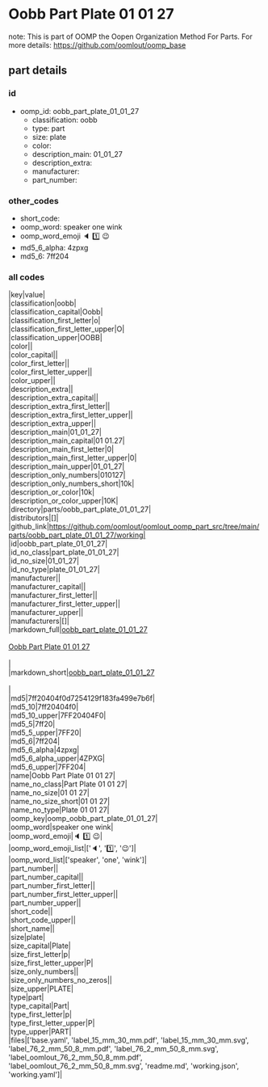 # Oobb Part Plate 01 01 27  

note: This is part of OOMP the Oopen Organization Method For Parts. For more details: https://github.com/oomlout/oomp_base

##  part details





### id
* oomp_id: oobb_part_plate_01_01_27
  * classification: oobb
  * type: part
  * size: plate
  * color: 
  * description_main: 01_01_27
  * description_extra: 
  * manufacturer: 
  * part_number: 

### other_codes
* short_code: 
* oomp_word: speaker one wink
* oomp_word_emoji :speaker: :one: :wink:
* md5_6_alpha: 4zpxg
* md5_6: 7ff204

### all codes 
|key|value|  
|classification|oobb|  
|classification_capital|Oobb|  
|classification_first_letter|o|  
|classification_first_letter_upper|O|  
|classification_upper|OOBB|  
|color||  
|color_capital||  
|color_first_letter||  
|color_first_letter_upper||  
|color_upper||  
|description_extra||  
|description_extra_capital||  
|description_extra_first_letter||  
|description_extra_first_letter_upper||  
|description_extra_upper||  
|description_main|01_01_27|  
|description_main_capital|01 01.27|  
|description_main_first_letter|0|  
|description_main_first_letter_upper|0|  
|description_main_upper|01_01_27|  
|description_only_numbers|010127|  
|description_only_numbers_short|10k|  
|description_or_color|10k|  
|description_or_color_upper|10K|  
|directory|parts/oobb_part_plate_01_01_27|  
|distributors|[]|  
|github_link|https://github.com/oomlout/oomlout_oomp_part_src/tree/main/parts/oobb_part_plate_01_01_27/working|  
|id|oobb_part_plate_01_01_27|  
|id_no_class|part_plate_01_01_27|  
|id_no_size|01_01_27|  
|id_no_type|plate_01_01_27|  
|manufacturer||  
|manufacturer_capital||  
|manufacturer_first_letter||  
|manufacturer_first_letter_upper||  
|manufacturer_upper||  
|manufacturers|[]|  
|markdown_full|[oobb_part_plate_01_01_27](https://github.com/oomlout/oomlout_oomp_part_src/tree/main/parts/oobb_part_plate_01_01_27/working)<br>[](https://github.com/oomlout/oomlout_oomp_part_src/tree/main/parts/oobb_part_plate_01_01_27/working)<br>[Oobb Part Plate 01 01 27](https://github.com/oomlout/oomlout_oomp_part_src/tree/main/parts/oobb_part_plate_01_01_27/working)<br><br>|  
|markdown_short|[oobb_part_plate_01_01_27](https://github.com/oomlout/oomlout_oomp_part_src/tree/main/parts/oobb_part_plate_01_01_27/working)<br><br>|  
|md5|7ff20404f0d7254129f183fa499e7b6f|  
|md5_10|7ff20404f0|  
|md5_10_upper|7FF20404F0|  
|md5_5|7ff20|  
|md5_5_upper|7FF20|  
|md5_6|7ff204|  
|md5_6_alpha|4zpxg|  
|md5_6_alpha_upper|4ZPXG|  
|md5_6_upper|7FF204|  
|name|Oobb Part Plate 01 01 27|  
|name_no_class|Part Plate 01 01 27|  
|name_no_size|01 01 27|  
|name_no_size_short|01 01 27|  
|name_no_type|Plate 01 01 27|  
|oomp_key|oomp_oobb_part_plate_01_01_27|  
|oomp_word|speaker one wink|  
|oomp_word_emoji|:speaker: :one: :wink:|  
|oomp_word_emoji_list|[':speaker:', ':one:', ':wink:']|  
|oomp_word_list|['speaker', 'one', 'wink']|  
|part_number||  
|part_number_capital||  
|part_number_first_letter||  
|part_number_first_letter_upper||  
|part_number_upper||  
|short_code||  
|short_code_upper||  
|short_name||  
|size|plate|  
|size_capital|Plate|  
|size_first_letter|p|  
|size_first_letter_upper|P|  
|size_only_numbers||  
|size_only_numbers_no_zeros||  
|size_upper|PLATE|  
|type|part|  
|type_capital|Part|  
|type_first_letter|p|  
|type_first_letter_upper|P|  
|type_upper|PART|  
|files|['base.yaml', 'label_15_mm_30_mm.pdf', 'label_15_mm_30_mm.svg', 'label_76_2_mm_50_8_mm.pdf', 'label_76_2_mm_50_8_mm.svg', 'label_oomlout_76_2_mm_50_8_mm.pdf', 'label_oomlout_76_2_mm_50_8_mm.svg', 'readme.md', 'working.json', 'working.yaml']|  
